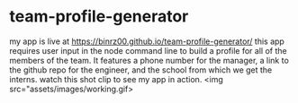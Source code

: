 # team-profile-generator 
my app is live at https://binrz00.github.io/team-profile-generator/
this app requires user input in the node command line to build a profile for all of the 
members of the team. It features a phone number for the manager, a link to the github repo 
for the engineer, and the school from which we get the interns. watch this shot clip to see my app in action.
<img src="assets/images/working.gif>